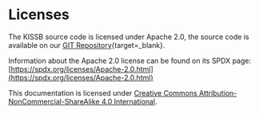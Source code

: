 # Licenses

The KISSB source code is licensed under Apache 2.0, the source code is available on our [GIT Repository](https://github.com/richnou/kissb){target=_blank}.

Information about the Apache 2.0 license can be found on its SPDX page: [https://spdx.org/licenses/Apache-2.0.html](https://spdx.org/licenses/Apache-2.0.html)

This documentation is licensed under  [Creative Commons Attribution-NonCommercial-ShareAlike 4.0 International](https://creativecommons.org/licenses/by-nc-sa/4.0/).
